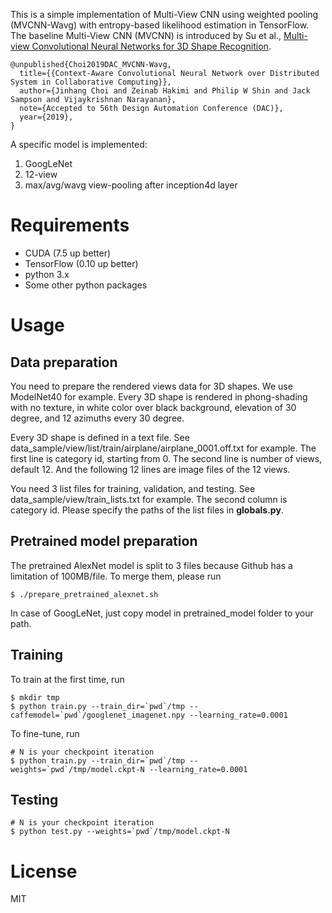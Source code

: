 This is a simple implementation of Multi-View CNN using weighted pooling (MVCNN-Wavg) with entropy-based likelihood estimation in TensorFlow. The baseline Multi-View CNN (MVCNN) is introduced by Su et al., [Multi-view Convolutional Neural Networks for 3D Shape Recognition](http://vis-www.cs.umass.edu/mvcnn/).

```
@unpublished{Choi2019DAC_MVCNN-Wavg,
  title={{Context-Aware Convolutional Neural Network over Distributed System in Collaborative Computing}},
  author={Jinhang Choi and Zeinab Hakimi and Philip W Shin and Jack Sampson and Vijaykrishnan Narayanan},
  note={Accepted to 56th Design Automation Conference (DAC)},
  year={2019},
}
```

A specific model is implemented:

1. GoogLeNet
2. 12-view
3. max/avg/wavg view-pooling after inception4d layer

# Requirements

- CUDA (7.5 up better)
- TensorFlow (0.10 up better)
- python 3.x
- Some other python packages


# Usage

## Data preparation

You need to prepare the rendered views data for 3D shapes. We use ModelNet40 for example. Every 3D shape is rendered in phong-shading with no texture, in white color over black background, elevation of 30 degree, and 12 azimuths every 30 degree. 

Every 3D shape is defined in a text file. See data\_sample/view/list/train/airplane/airplane_0001.off.txt for example. The first line is category id, starting from 0. The second line is number of views, default 12. And the following 12 lines are image files of the 12 views.

You need 3 list files for training, validation, and testing. See data\_sample/view/train_lists.txt for example. The second column is category id. Please specify the paths of the list files in **globals.py**.

## Pretrained model preparation

The pretrained AlexNet model is split to 3 files because Github has a limitation of 100MB/file. To merge them, please run

```
$ ./prepare_pretrained_alexnet.sh
```

In case of GoogLeNet, just copy model in pretrained_model folder to your path. 

## Training

To train at the first time, run

```
$ mkdir tmp
$ python train.py --train_dir=`pwd`/tmp --caffemodel=`pwd`/googlenet_imagenet.npy --learning_rate=0.0001
```

To fine-tune, run

```
# N is your checkpoint iteration
$ python train.py --train_dir=`pwd`/tmp --weights=`pwd`/tmp/model.ckpt-N --learning_rate=0.0001
```

## Testing

```
# N is your checkpoint iteration
$ python test.py --weights=`pwd`/tmp/model.ckpt-N
```

# License
MIT
